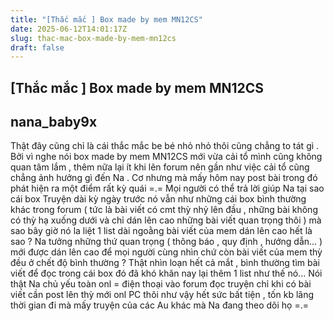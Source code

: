 ```yaml
---
title: "[Thắc mắc ] Box made by mem MN12CS"
date: 2025-06-12T14:01:17Z
slug: thac-mac-box-made-by-mem-mn12cs
draft: false
---
```


## [Thắc mắc ] Box made by mem MN12CS

## nana_baby9x

Thật đây cũng chỉ là cái thắc mắc be bé nhỏ nhỏ thôi cũng chẳng to tát gì . Bởi vì nghe nói box made by mem MN12CS mới vừa cải tổ mình cũng không quan tâm lắm , thêm nữa lại ít khi lên forum nên gần như việc cải tổ cũng chẳng ảnh hưởng gì đến Na . Cơ nhưng mà mấy hôm nay post bài trong đó phát hiện ra một điểm rất kỳ quái =.= Mọi người có thể trả lời giúp Na tại sao cái box Truyện dài kỳ ngày trước nó vẫn như những cái box bình thường khác trong forum ( tức là bài viết có cmt thỳ nhỷ lên đầu , những bài không có thỳ hạ xuống dưới và chỉ dán lên cao những bài viết quan trọng thôi ) mà sao bây giờ nó la liệt 1 list dài ngoằng bài viết của mem dán lên cao hết là sao ? Na tưởng những thứ quan trọng ( thông báo , quy định , hướng dẫn... ) mới được dán lên cao để mọi người cùng nhìn chứ còn bài viết của mem thỳ đều ở chết độ bình thường ? Thật nhìn loạn hết cả mắt , bình thường tìm bài viết để đọc trong cái box đó đã khó khăn nay lại thêm 1 list như thế nó... Nói thật Na chủ yếu toàn onl = điện thoại vào forum đọc truyện chỉ khi có bài viết cần post lên thỳ mới onl PC thôi như vậy hết sức bất tiện , tốn kb lãng thời gian đi mà mấy truyện của các Au khác mà Na đang theo dõi họ =.=